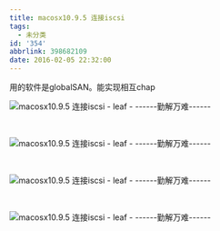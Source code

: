 ```yaml
---
title: macosx10.9.5 连接iscsi
tags:
  - 未分类
id: '354'
abbrlink: 398682109
date: 2016-02-05 22:32:00
---
```


用的软件是globalSAN。能实现相互chap

![macosx10.9.5 连接iscsi - leaf - ------勤解万难------](http://img0.ph.126.net/86FroLKoqR1AhaIOP4kfaQ==/6598106606181206565.png "macosx10.9.5 连接iscsi - leaf - ------勤解万难------")

 

![macosx10.9.5 连接iscsi - leaf - ------勤解万难------](http://img2.ph.126.net/QMRusFZn-RdZU25icJ1D6g==/6631260180238713515.png "macosx10.9.5 连接iscsi - leaf - ------勤解万难------")

 

![macosx10.9.5 连接iscsi - leaf - ------勤解万难------](http://img1.ph.126.net/zDC2UPnPQftl5bV68yTzLQ==/6631405315773575428.png "macosx10.9.5 连接iscsi - leaf - ------勤解万难------")

 

![macosx10.9.5 连接iscsi - leaf - ------勤解万难------](http://img1.ph.126.net/vfHLPYVTUkI_I-Q4jBz3Wg==/6631254682680574675.png "macosx10.9.5 连接iscsi - leaf - ------勤解万难------")